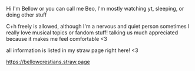 Hi I'm Bellow or you can call me Beo, I'm mostly watching yt, sleeping, or doing other stuff

C+h freely is allowed, although I'm a nervous and quiet person sometimes I really love musical topics or fandom stuff! talking us much appreciated because it makes me feel comfortable <3

all information is listed in my straw page right here! <3

https://bellowcrestians.straw.page
